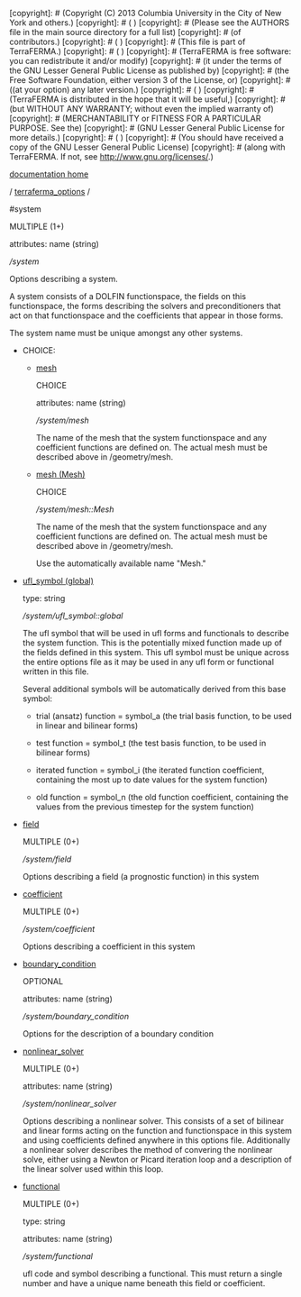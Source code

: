 [copyright]: # (Copyright (C) 2013 Columbia University in the City of New York and others.)
[copyright]: # ( )
[copyright]: # (Please see the AUTHORS file in the main source directory for a full list)
[copyright]: # (of contributors.)
[copyright]: # ( )
[copyright]: # (This file is part of TerraFERMA.)
[copyright]: # ( )
[copyright]: # (TerraFERMA is free software: you can redistribute it and/or modify)
[copyright]: # (it under the terms of the GNU Lesser General Public License as published by)
[copyright]: # (the Free Software Foundation, either version 3 of the License, or)
[copyright]: # ((at your option) any later version.)
[copyright]: # ( )
[copyright]: # (TerraFERMA is distributed in the hope that it will be useful,)
[copyright]: # (but WITHOUT ANY WARRANTY; without even the implied warranty of)
[copyright]: # (MERCHANTABILITY or FITNESS FOR A PARTICULAR PURPOSE. See the)
[copyright]: # (GNU Lesser General Public License for more details.)
[copyright]: # ( )
[copyright]: # (You should have received a copy of the GNU Lesser General Public License)
[copyright]: # (along with TerraFERMA. If not, see <http://www.gnu.org/licenses/>.)

[documentation home](Documentation)

/ [terraferma_options](../terraferma_options.md) /

#system

MULTIPLE (1+) 

attributes: name (string) 

*/system*

Options describing a system.  

A system consists of a DOLFIN functionspace, 
the fields on this functionspace, the forms describing the solvers and preconditioners
that act on that functionspace and the coefficients that appear in those forms.

The system name must be unique amongst any other systems.

* CHOICE:
    * [mesh](system/mesh.md "child")

        CHOICE 

        attributes: name (string) 

        */system/mesh*

        The name of the mesh that the system functionspace and any coefficient functions are defined on. 
        The actual mesh must be described above in /geometry/mesh.

    * [mesh (Mesh)](system/mesh__Mesh.md "child")

        CHOICE 

        */system/mesh::Mesh*

        The name of the mesh that the system functionspace and any coefficient functions are defined on. 
        The actual mesh must be described above in /geometry/mesh.
        
        Use the automatically available name "Mesh."

* [ufl_symbol (global)](system/ufl_symbol__global.md "child")

    type: string

    */system/ufl_symbol::global*

    The ufl symbol that will be used in ufl forms and functionals to describe the system function. 
    This is the potentially mixed function made up of the fields defined in this system. This ufl
    symbol must be unique across the entire options file as it may be used in any ufl form or functional
    written in this file.
    
    Several additional symbols will be automatically derived from this base symbol:
    
    - trial (ansatz) function = symbol_a
        (the trial basis function, to be used in linear and bilinear forms)
    
    - test function           = symbol_t
        (the test basis function, to be used in bilinear forms)
    
    - iterated function       = symbol_i
        (the iterated function coefficient, containing the most up to date values for the system function)
    
    - old function            = symbol_n
        (the old function coefficient, containing the values from the previous timestep for the system function)
    

* [field](system/field.md "child")

    MULTIPLE (0+) 

    */system/field*

    Options describing a field (a prognostic function) in this system

* [coefficient](system/coefficient.md "child")

    MULTIPLE (0+) 

    */system/coefficient*

    Options describing a coefficient in this system

* [boundary_condition](system/boundary_condition.md "child")

    OPTIONAL 

    attributes: name (string) 

    */system/boundary_condition*

    Options for the description of a boundary condition

* [nonlinear_solver](system/nonlinear_solver.md "child")

    MULTIPLE (0+) 

    attributes: name (string) 

    */system/nonlinear_solver*

    Options describing a nonlinear solver.  This consists of a set of bilinear and linear forms acting on the function 
    and functionspace in this system and using coefficients defined anywhere in this options file.  Additionally a nonlinear
    solver describes the method of convering the nonlinear solve, either using a Newton or Picard iteration loop and a
    description of the linear solver used within this loop.

* [functional](system/functional.md "child")

    MULTIPLE (0+) 

    type: string

    attributes: name (string) 

    */system/functional*

    ufl code and symbol describing a functional.  This must return a single number and have a unique name beneath this field or coefficient.

[autogenerated]: # (This file was automatically generated from the schema file:/home/cwilson/repos/github/TerraFERMA/TerraFERMA/buckettools/schemas/system.rng.)

